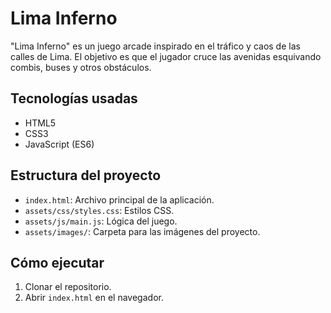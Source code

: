 # Lima Inferno

"Lima Inferno" es un juego arcade inspirado en el tráfico y caos de las calles de Lima. El objetivo es que el jugador cruce las avenidas esquivando combis, buses y otros obstáculos.

## Tecnologías usadas

- HTML5
- CSS3
- JavaScript (ES6)

## Estructura del proyecto

- `index.html`: Archivo principal de la aplicación.
- `assets/css/styles.css`: Estilos CSS.
- `assets/js/main.js`: Lógica del juego.
- `assets/images/`: Carpeta para las imágenes del proyecto.

## Cómo ejecutar

1. Clonar el repositorio.
2. Abrir `index.html` en el navegador.
